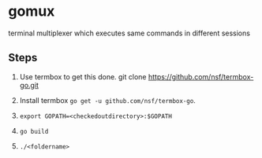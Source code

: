 gomux
=====

terminal multiplexer which executes same commands in different sessions

## Steps

1. Use termbox to get this done.
git clone https://github.com/nsf/termbox-go.git

2. Install termbox `go get -u github.com/nsf/termbox-go`.
3. `export GOPATH=<checkedoutdirectory>:$GOPATH`
4. `go build`
5. `./<foldername>`
